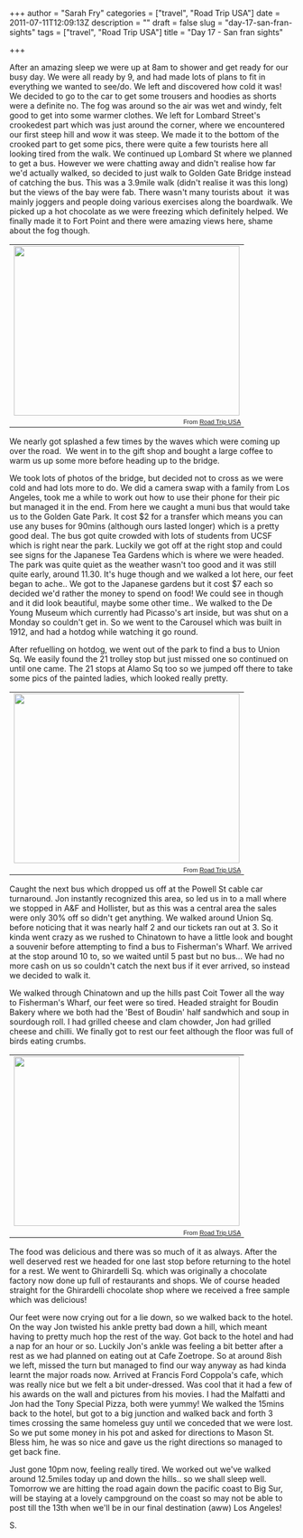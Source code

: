 +++
author = "Sarah Fry"
categories = ["travel", "Road Trip USA"]
date = 2011-07-11T12:09:13Z
description = ""
draft = false
slug = "day-17-san-fran-sights"
tags = ["travel", "Road Trip USA"]
title = "Day 17 - San fran sights"

+++


After an amazing sleep we were up at 8am to shower and get ready for our busy day. We were all ready by 9, and had made lots of plans to fit in everything we wanted to see/do. We left and discovered how cold it was! We decided to go to the car to get some trousers and hoodies as shorts were a definite no. The fog was around so the air was wet and windy, felt good to get into some warmer clothes. We left for Lombard Street's crookedest part which was just around the corner, where we encountered our first steep hill and wow it was steep. We made it to the bottom of the crooked part to get some pics, there were quite a few tourists here all looking tired from the walk. We continued up Lombard St where we planned to get a bus. However we were chatting away and didn't realise how far we'd actually walked, so decided to just walk to Golden Gate Bridge instead of catching the bus. This was a 3.9mile walk (didn't realise it was this long) but the views of the bay were fab. There wasn't many tourists about  it was mainly joggers and people doing various exercises along the boardwalk. We picked up a hot chocolate as we were freezing which definitely helped. We finally made it to Fort Point and there were amazing views here, shame about the fog though.
<table style="width: auto;">
<tbody>
<tr>
<td><a href="https://picasaweb.google.com/lh/photo/PmAEzQQZ-PJpIqC3QLF2xQ?feat=embedwebsite"><img src="https://lh3.googleusercontent.com/-1p38MSOcWw4/ThubxrrhbbI/AAAAAAAAAQ0/Ahu-6rqEl20/s400/IMGP1533.JPG" alt="" width="400" height="300" /></a></td>
</tr>
<tr>
<td style="font-family: arial,sans-serif; font-size: 11px; text-align: right;">From <a href="https://picasaweb.google.com/jonfry22/RoadTripUSA?authuser=0&amp;feat=embedwebsite">Road Trip USA</a></td>
</tr>
</tbody>
</table>
We nearly got splashed a few times by the waves which were coming up over the road.  We went in to the gift shop and bought a large coffee to warm us up some more before heading up to the bridge.

We took lots of photos of the bridge, but decided not to cross as we were cold and had lots more to do. We did a camera swap with a family from Los Angeles, took me a while to work out how to use their phone for their pic but managed it in the end. From here we caught a muni bus that would take us to the Golden Gate Park. It cost $2 for a transfer which means you can use any buses for 90mins (although ours lasted longer) which is a pretty good deal. The bus got quite crowded with lots of students from UCSF which is right near the park. Luckily we got off at the right stop and could see signs for the Japanese Tea Gardens which is where we were headed. The park was quite quiet as the weather wasn't too good and it was still quite early, around 11.30. It's huge though and we walked a lot here, our feet began to ache.. We got to the Japanese gardens but it cost $7 each so decided we'd rather the money to spend on food! We could see in though and it did look beautiful, maybe some other time.. We walked to the De Young Museum which currently had Picasso's art inside, but was shut on a Monday so couldn't get in. So we went to the Carousel which was built in 1912, and had a hotdog while watching it go round.

After refuelling on hotdog, we went out of the park to find a bus to Union Sq. We easily found the 21 trolley stop but just missed one so continued on until one came. The 21 stops at Alamo Sq too so we jumped off there to take some pics of the painted ladies, which looked really pretty.
<table style="width: auto;">
<tbody>
<tr>
<td><a href="https://picasaweb.google.com/lh/photo/CaT4xQVkbU6GSOZokt7EoQ?feat=embedwebsite"><img src="https://lh3.googleusercontent.com/-z7FRazkbcPU/ThubzLlvCVI/AAAAAAAAARY/dL_K_1yA8jE/s400/IMGP1558.JPG" alt="" width="400" height="300" /></a></td>
</tr>
<tr>
<td style="font-family: arial,sans-serif; font-size: 11px; text-align: right;">From <a href="https://picasaweb.google.com/jonfry22/RoadTripUSA?authuser=0&amp;feat=embedwebsite">Road Trip USA</a></td>
</tr>
</tbody>
</table>
Caught the next bus which dropped us off at the Powell St cable car turnaround. Jon instantly recognized this area, so led us in to a mall where we stopped in A&amp;F and Hollister, but as this was a central area the sales were only 30% off so didn't get anything. We walked around Union Sq. before noticing that it was nearly half 2 and our tickets ran out at 3. So it kinda went crazy as we rushed to Chinatown to have a little look and bought a souvenir before attempting to find a bus to Fisherman's Wharf. We arrived at the stop around 10 to, so we waited until 5 past but no bus... We had no more cash on us so couldn't catch the next bus if it ever arrived, so instead we decided to walk it.

We walked through Chinatown and up the hills past Coit Tower all the way to Fisherman's Wharf, our feet were so tired. Headed straight for Boudin Bakery where we both had the 'Best of Boudin' half sandwhich and soup in sourdough roll. I had grilled cheese and clam chowder, Jon had grilled cheese and chilli. We finally got to rest our feet although the floor was full of birds eating crumbs.
<table style="width: auto;">
<tbody>
<tr>
<td><a href="https://picasaweb.google.com/lh/photo/U39hYW4z9gQI4tY5xVtVyw?feat=embedwebsite"><img src="https://lh6.googleusercontent.com/-SId_U9-j-7o/Thub0WNFYjI/AAAAAAAAAR0/PoznbSYjoLI/s400/IMGP1574.JPG" alt="" width="400" height="300" /></a></td>
</tr>
<tr>
<td style="font-family: arial,sans-serif; font-size: 11px; text-align: right;">From <a href="https://picasaweb.google.com/jonfry22/RoadTripUSA?authuser=0&amp;feat=embedwebsite">Road Trip USA</a></td>
</tr>
</tbody>
</table>
The food was delicious and there was so much of it as always. After the well deserved rest we headed for one last stop before returning to the hotel for a rest. We went to Ghirardelli Sq. which was originally a chocolate factory now done up full of restaurants and shops. We of course headed straight for the Ghirardelli chocolate shop where we received a free sample which was delicious!

Our feet were now crying out for a lie down, so we walked back to the hotel. On the way Jon twisted his ankle pretty bad down a hill, which meant having to pretty much hop the rest of the way. Got back to the hotel and had a nap for an hour or so. Luckily Jon's ankle was feeling a bit better after a rest as we had planned on eating out at Cafe Zoetrope. So at around 8ish we left, missed the turn but managed to find our way anyway as had kinda learnt the major roads now. Arrived at Francis Ford Coppola's cafe, which was really nice but we felt a bit under-dressed. Was cool that it had a few of his awards on the wall and pictures from his movies. I had the Malfatti and Jon had the Tony Special Pizza, both were yummy! We walked the 15mins back to the hotel, but got to a big junction and walked back and forth 3 times crossing the same homeless guy until we conceded that we were lost. So we put some money in his pot and asked for directions to Mason St. Bless him, he was so nice and gave us the right directions so managed to get back fine.

Just gone 10pm now, feeling really tired. We worked out we've walked around 12.5miles today up and down the hills.. so we shall sleep well. Tomorrow we are hitting the road again down the pacific coast to Big Sur, will be staying at a lovely campground on the coast so may not be able to post till the 13th when we'll be in our final destination (aww) Los Angeles!

S.

